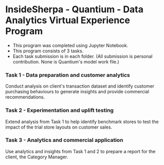 # InsideSherpa - Quantium - Data Analytics Virtual Experience Program
* This program was completed using Jupyter Notebook.
* This program consists of 3 tasks.
* Each task submission is in each folder. (All submission is personal contribution. None is Quantium's model work file.)


### Task 1 - Data preparation and customer analytics
Conduct analysis on client's transaction dataset and identify customer purchasing behaviours to generate insights and provide commercial recommendations.


### Task 2 - Experimentation and uplift testing
Extend analysis from Task 1 to help identify benchmark stores to test the impact of the trial store layouts on customer sales.


### Task 3 - Analytics and commercial application
Use analytics and insights from Task 1 and 2 to prepare a report for the client, the Category Manager.
